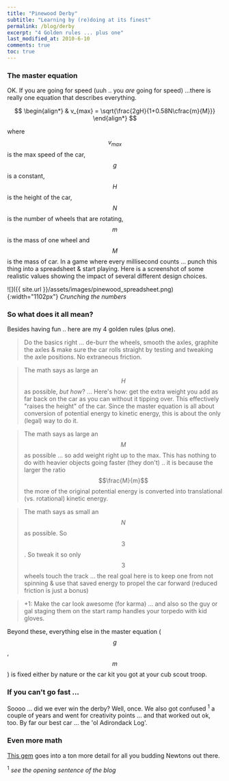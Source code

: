 ```yaml
---
title: "Pinewood Derby"
subtitle: "Learning by (re)doing at its finest"
permalink: /blog/derby
excerpt: "4 Golden rules ... plus one"
last_modified_at: 2010-6-10
comments: true
toc: true
---
```



### The master equation
OK. If you are going for speed (uuh .. you *are* going for speed) ...there is really one equation that describes everything.

<script type="text/javascript" async
  src="https://cdn.mathjax.org/mathjax/latest/MathJax.js?config=TeX-MML-AM_CHTML">
</script>
$$
\begin{align*}
  & v_{max} = \sqrt{\frac{2gH}{1+0.58N\cfrac{m}{M}}}
\end{align*}
$$  

where $$v_{max}$$ is the max speed of the car, $$g$$ is a constant, $$H$$ is the height of the car, $$N$$ is the number of wheels that are rotating, $$m$$ is the mass of one wheel and $$M$$ is the mass of car.
In a game where every millisecond counts ...  punch this thing into a spreadsheet & start playing. Here is a screenshot of some realistic values showing the impact of several different design choices.

![]({{ site.url }}/assets/images/pinewood_spreadsheet.png){:width="1102px"}
*Crunching the numbers*



### So what does it all mean?
Besides having fun .. here are my 4 golden rules (plus one). 

> Do the basics right ... de-burr the wheels, smooth the axles, graphite the axles & make sure the car rolls straight by testing and tweaking the axle positions. No extraneous friction. 

> The math says as large an $$H$$ as possible, *but how*? ... Here's how: get the extra weight you add as far back on the car as you can without it tipping over. This effectively "raises the height" of the car. Since the master equation is 
all about conversion of potential energy to kinetic energy, this is about the only (legal) way to do it.

> The math says as large an $$M$$ as possible ... so add weight right up to the max. This has nothing to do with heavier objects going faster (they don't) .. it is because the larger the ratio $$\frac{M}{m}$$ the more of the original potential energy is converted into translational (vs. rotational) kinetic energy.

> The math says as small an $$N$$ as possible. So $$3$$. So tweak it so only $$3$$ wheels touch the track ... the real goal here is to keep one from not spinning & use that saved energy to propel the car forward (reduced friction is just a bonus)

> +1: Make the car look awesome (for karma) ... and also so the guy or gal staging them on the start ramp handles your torpedo with kid gloves.

Beyond these, everything else in the master equation ($$g$$, $$m$$) is fixed either by nature or the car kit you got at your cub scout troop. 


### If you can't go fast ...
Soooo ... did we ever win the derby? Well, once. We also got confused <sup>1</sup> a couple of years and went for creativity points ... and that worked out ok, too. By far our best car ... the 'ol Adirondack Log'.

### Even more math
[This gem](https://en.wikibooks.org/wiki/How_To_Build_a_Pinewood_Derby_Car/Physics) goes into a ton more detail for all you budding Newtons out there.

<sup>1</sup> *see the opening sentence of the blog*